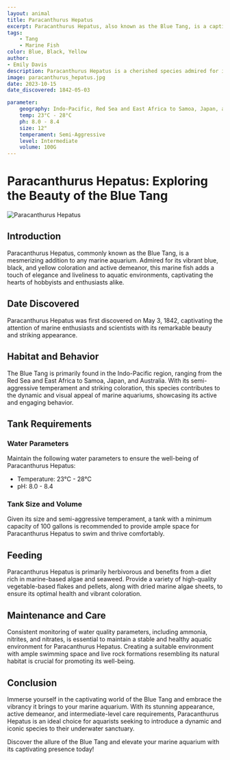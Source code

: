 ```yaml
---
layout: animal
title: Paracanthurus Hepatus
excerpt: Paracanthurus Hepatus, also known as the Blue Tang, is a captivating and popular marine fish, beloved for its stunning blue coloration and active demeanor. Often recognized for its appearance in popular media, it brings a vibrant touch to any marine aquarium.
tags:
    - Tang
    - Marine Fish
color: Blue, Black, Yellow
author:
- Emily Davis
description: Paracanthurus Hepatus is a cherished species admired for its striking appearance and lively behavior.
image: paracanthurus_hepatus.jpg
date: 2023-10-15
date_discovered: 1842-05-03

parameter:
    geography: Indo-Pacific, Red Sea and East Africa to Samoa, Japan, and Australia
    temp: 23°C - 28°C
    ph: 8.0 - 8.4
    size: 12"
    temperament: Semi-Aggressive
    level: Intermediate
    volume: 100G
---
```


# Paracanthurus Hepatus: Exploring the Beauty of the Blue Tang

![Paracanthurus Hepatus](paracanthurus_hepatus.jpg)

## Introduction

Paracanthurus Hepatus, commonly known as the Blue Tang, is a mesmerizing addition to any marine aquarium. Admired for its vibrant blue, black, and yellow coloration and active demeanor, this marine fish adds a touch of elegance and liveliness to aquatic environments, captivating the hearts of hobbyists and enthusiasts alike.

## Date Discovered

Paracanthurus Hepatus was first discovered on May 3, 1842, captivating the attention of marine enthusiasts and scientists with its remarkable beauty and striking appearance.

## Habitat and Behavior

The Blue Tang is primarily found in the Indo-Pacific region, ranging from the Red Sea and East Africa to Samoa, Japan, and Australia. With its semi-aggressive temperament and striking coloration, this species contributes to the dynamic and visual appeal of marine aquariums, showcasing its active and engaging behavior.

## Tank Requirements

### Water Parameters

Maintain the following water parameters to ensure the well-being of Paracanthurus Hepatus:

- Temperature: 23°C - 28°C
- pH: 8.0 - 8.4

### Tank Size and Volume

Given its size and semi-aggressive temperament, a tank with a minimum capacity of 100 gallons is recommended to provide ample space for Paracanthurus Hepatus to swim and thrive comfortably.

## Feeding

Paracanthurus Hepatus is primarily herbivorous and benefits from a diet rich in marine-based algae and seaweed. Provide a variety of high-quality vegetable-based flakes and pellets, along with dried marine algae sheets, to ensure its optimal health and vibrant coloration.

## Maintenance and Care

Consistent monitoring of water quality parameters, including ammonia, nitrites, and nitrates, is essential to maintain a stable and healthy aquatic environment for Paracanthurus Hepatus. Creating a suitable environment with ample swimming space and live rock formations resembling its natural habitat is crucial for promoting its well-being.

## Conclusion

Immerse yourself in the captivating world of the Blue Tang and embrace the vibrancy it brings to your marine aquarium. With its stunning appearance, active demeanor, and intermediate-level care requirements, Paracanthurus Hepatus is an ideal choice for aquarists seeking to introduce a dynamic and iconic species to their underwater sanctuary.

Discover the allure of the Blue Tang and elevate your marine aquarium with its captivating presence today!
